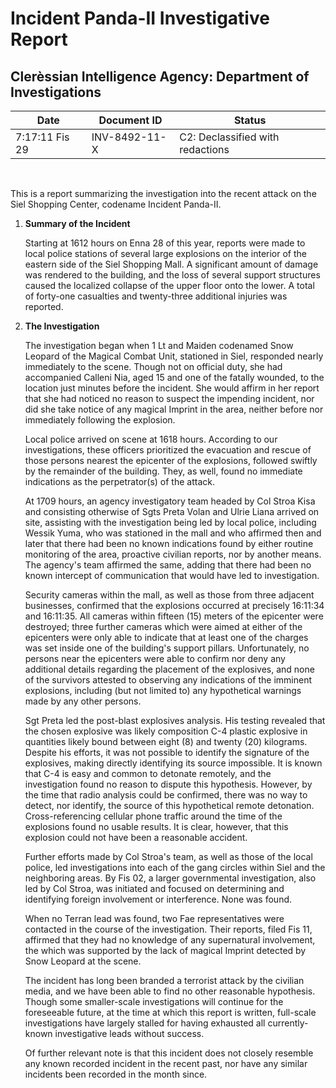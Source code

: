 # Incident Panda-II Investigative Report

## Clerèssian Intelligence Agency: Department of Investigations

| Date           | Document ID   | Status                           |
| -------------- | ------------- | -------------------------------- |
| 7:17:11 Fis 29 | INV-8492-11-X | C2: Declassified with redactions |

&nbsp;

This is a report summarizing the investigation into the recent attack on the Siel Shopping Center, codename Incident Panda-II.

1. **Summary of the Incident**

    Starting at 1612 hours on Enna 28 of this year, reports were made to local police stations of several large explosions on the interior of the eastern side of the Siel Shopping Mall. A significant amount of damage was rendered to the building, and the loss of several support structures caused the localized collapse of the upper floor onto the lower. A total of forty-one casualties and twenty-three additional injuries was reported.

2. **The Investigation**

    The investigation began when 1 Lt and Maiden codenamed Snow Leopard of the Magical Combat Unit, stationed in Siel, responded nearly immediately to the scene. Though not on official duty, she had accompanied Calleni Nia, aged 15 and one of the fatally wounded, to the location just minutes before the incident. She would affirm in her report that she had noticed no reason to suspect the impending incident, nor did she take notice of any magical Imprint in the area, neither before nor immediately following the explosion.

    Local police arrived on scene at 1618 hours. According to our investigations, these officers prioritized the evacuation and rescue of those persons nearest the epicenter of the explosions, followed swiftly by the remainder of the building. They, as well, found no immediate indications as the perpetrator(s) of the attack.

    At 1709 hours, an agency investigatory team headed by Col Stroa Kisa and consisting otherwise of Sgts Preta Volan and Ulrie Liana arrived on site, assisting with the investigation being led by local police, including Wessik Yuma, who was stationed in the mall and who affirmed then and later that there had been no known indications found by either routine monitoring of the area, proactive civilian reports, nor by another means. The agency's team affirmed the same, adding that there had been no known intercept of communication that would have led to investigation.

    Security cameras within the mall, as well as those from three adjacent businesses, confirmed that the explosions occurred at precisely 16:11:34 and 16:11:35. All cameras within fifteen (15) meters of the epicenter were destroyed; three further cameras which were aimed at either of the epicenters were only able to indicate that at least one of the charges was set inside one of the building's support pillars. Unfortunately, no persons near the epicenters were able to confirm nor deny any additional details regarding the placement of the explosives, and none of the survivors attested to observing any indications of the imminent explosions, including (but not limited to) any hypothetical warnings made by any other persons.

    Sgt Preta led the post-blast explosives analysis. His testing revealed that the chosen explosive was likely composition C-4 plastic explosive in quantities likely bound between eight (8) and twenty (20) kilograms. Despite his efforts, it was not possible to identify the signature of the explosives, making directly identifying its source impossible. It is known that C-4 is easy and common to detonate remotely, and the investigation found no reason to dispute this hypothesis. However, by the time that radio analysis could be confirmed, there was no way to detect, nor identify, the source of this hypothetical remote detonation. Cross-referencing cellular phone traffic around the time of the explosions found no usable results. It is clear, however, that this explosion could not have been a reasonable accident.

    Further efforts made by Col Stroa's team, as well as those of the local police, led investigations into each of the gang circles within Siel and the neighboring areas. By Fis 02, a larger governmental investigation, also led by Col Stroa, was initiated and focused on determining and identifying foreign involvement or interference. None was found.

    When no Terran lead was found, two Fae representatives were contacted in the course of the investigation. Their reports, filed Fis 11, affirmed that they had no knowledge of any supernatural involvement, the which was supported by the lack of magical Imprint detected by Snow Leopard at the scene.

    The incident has long been branded a terrorist attack by the civilian media, and we have been able to find no other reasonable hypothesis. Though some smaller-scale investigations will continue for the foreseeable future, at the time at which this report is written, full-scale investigations have largely stalled for having exhausted all currently-known investigative leads without success.

    Of further relevant note is that this incident does not closely resemble any known recorded incident in the recent past, nor have any similar incidents been recorded in the month since.
